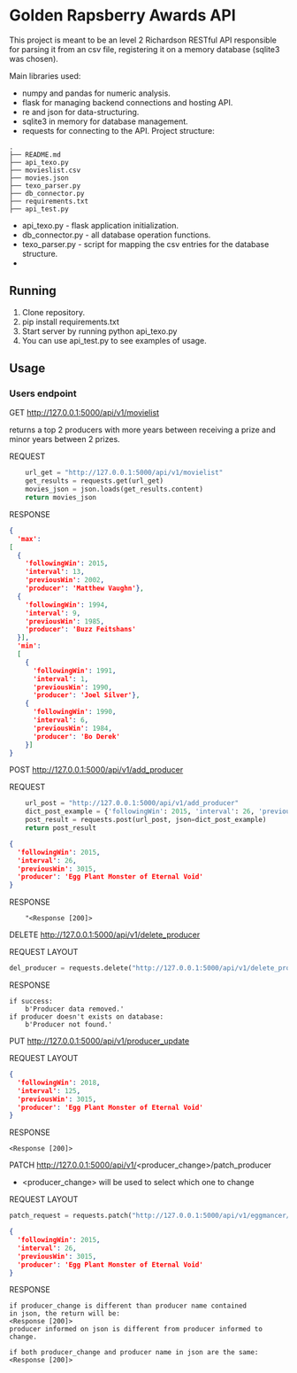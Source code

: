 # Golden Rapsberry Awards API

This project is meant to be an level 2 Richardson RESTful API
responsible for parsing it from an csv file, registering it on
a memory database (sqlite3 was chosen).

Main libraries used:
* numpy and pandas for numeric analysis.
* flask for managing backend connections and hosting API.
* re and json for data-structuring.
* sqlite3 in memory for database management.
* requests for connecting to the API.
Project structure:
```
.
├── README.md
├── api_texo.py
├── movieslist.csv
├── movies.json
├── texo_parser.py
├── db_connector.py
├── requirements.txt
├── api_test.py
```

* api_texo.py - flask application initialization.
* db_connector.py - all database operation functions.
* texo_parser.py - script for mapping the csv entries for the database structure.
* 
## Running 

1. Clone repository.
2. pip install requirements.txt
3. Start server by running python api_texo.py
4. You can use api_test.py to see examples of usage.

## Usage
### Users endpoint
GET http://127.0.0.1:5000/api/v1/movielist

returns a top 2 producers with more years between receiving a prize
and minor years between 2 prizes.

REQUEST
```python
    url_get = "http://127.0.0.1:5000/api/v1/movielist"
    get_results = requests.get(url_get)
    movies_json = json.loads(get_results.content)
    return movies_json
```
RESPONSE
```json
{
  'max': 
[
  {
    'followingWin': 2015, 
    'interval': 13, 
    'previousWin': 2002, 
    'producer': 'Matthew Vaughn'}, 
  {
    'followingWin': 1994, 
    'interval': 9, 
    'previousWin': 1985, 
    'producer': 'Buzz Feitshans'
  }], 
  'min':
  [
    {
      'followingWin': 1991, 
      'interval': 1, 
      'previousWin': 1990, 
      'producer': 'Joel Silver'}, 
    {
      'followingWin': 1990, 
      'interval': 6, 
      'previousWin': 1984, 
      'producer': 'Bo Derek'
    }]
}
```
POST http://127.0.0.1:5000/api/v1/add_producer

REQUEST
```python
    url_post = "http://127.0.0.1:5000/api/v1/add_producer"
    dict_post_example = {'followingWin': 2015, 'interval': 26, 'previousWin': 3015, 'producer': 'Egg Plant Monster of Eternal Void'}
    post_result = requests.post(url_post, json=dict_post_example)
    return post_result
```

```json
{
  'followingWin': 2015, 
  'interval': 26, 
  'previousWin': 3015, 
  'producer': 'Egg Plant Monster of Eternal Void'
}
```
RESPONSE
```text
    "<Response [200]>
```
DELETE http://127.0.0.1:5000/api/v1/delete_producer



REQUEST LAYOUT
```python
del_producer = requests.delete("http://127.0.0.1:5000/api/v1/delete_producer", data=producer)

```

RESPONSE
```text
if success:
    b'Producer data removed.'
if producer doesn't exists on database:
    b'Producer not found.'
```



PUT http://127.0.0.1:5000/api/v1/producer_update

REQUEST LAYOUT

```json
{
  'followingWin': 2018, 
  'interval': 125, 
  'previousWin': 3015, 
  'producer': 'Egg Plant Monster of Eternal Void'
}
```

RESPONSE

```text
<Response [200]>
```

PATCH http://127.0.0.1:5000/api/v1/<producer_change>/patch_producer
* <producer_change> will be used to select which one to change

REQUEST LAYOUT

```python
patch_request = requests.patch("http://127.0.0.1:5000/api/v1/eggmancer/patch_producer", json=json_patch)
```

```json
{
  'followingWin': 2015, 
  'interval': 26, 
  'previousWin': 3015,
  'producer': 'Egg Plant Monster of Eternal Void'
}

``` 


RESPONSE


```
if producer_change is different than producer name contained 
in json, the return will be:
<Response [200]>
producer informed on json is different from producer informed to change.

if both producer_change and producer name in json are the same:
<Response [200]>




``` 




